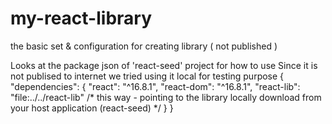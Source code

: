 # my-react-library
the basic set &amp; configuration for creating library ( not published )

Looks at the package json of 'react-seed' project for how to use
Since it is not publised to internet we tried using it local for testing purpose
  {
    "dependencies": {
      "react": "^16.8.1",
      "react-dom": "^16.8.1",
      "react-lib": "file:../../react-lib" /* this way - pointing to the
                                             library locally download from your host application (react-seed) */
    }
  }
